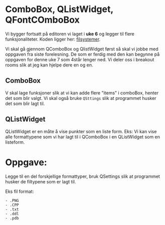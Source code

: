 # ComboBox, QListWidget, QFontCOmboBox 

Vi bygger fortsatt på editoren vi laget i **uke 6** og legger til flere funksjonaliteter. 
Koden ligger her: [filsystemer]("https://github.com/ShahinOstadahmadi/Qt_6_Fagskolen_2023/tree/main/Uke_06_File_system"). 

Vi skal gå gjennom QComboBox og QlistWidget først så skal vi jobbe med oppgaven fra siste forelesning. De som er ferdig med den kan begynne på oppgaven for denne uke 7 som 4står lenger ned. Vi deler oss i breakout rooms slik at jeg kan hjelpe dere en og en. 

## ComboBox
V skal lage funksjoner slik at vi kan adde flere "items" i comboBox, henter det som blir valgt. Vi skal også bruke ```QSttings``` slik at programmet husker det som blir lagt til. 

## QListWidget

QListWidget er en måte å vise punkter som en liste form. Eks: Vi kan vise alle formattypene som vi har lagt til i QComboBox i en QListWidget som en listeform. 


# Oppgave: 

Legge til en del forskjellige formattyper, bruk QSettings slik at programmet husker de filtypene som er lagt til. 

Eks fil format:

    - .PNG
    - .CPP
    - .txt
    - .ddl
    - .pdb
            
